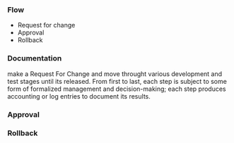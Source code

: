 
### Flow
- Request for change
- Approval
- Rollback

### Documentation

make a Request For Change and move throught various development and test stages until its released. From first to last, each step is subject to some form of formalized management and decision-making; each step produces accounting or log entries to document its results.

### Approval
### Rollback